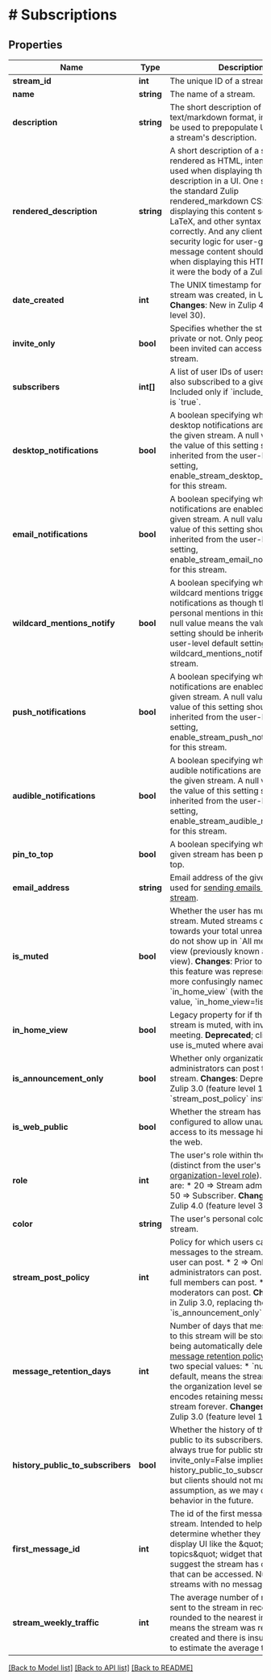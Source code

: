 # # Subscriptions

## Properties

Name | Type | Description | Notes
------------ | ------------- | ------------- | -------------
**stream_id** | **int** | The unique ID of a stream. | [optional]
**name** | **string** | The name of a stream. | [optional]
**description** | **string** | The short description of a stream in text/markdown format, intended to be used to prepopulate UI for editing a stream&#39;s description. | [optional]
**rendered_description** | **string** | A short description of a stream rendered as HTML, intended to be used when displaying the stream description in a UI.  One should use the standard Zulip rendered_markdown CSS when displaying this content so that emoji, LaTeX, and other syntax work correctly.  And any client-side security logic for user-generated message content should be applied when displaying this HTML as though it were the body of a Zulip message. | [optional]
**date_created** | **int** | The UNIX timestamp for when the stream was created, in UTC seconds.  **Changes**: New in Zulip 4.0 (feature level 30). | [optional]
**invite_only** | **bool** | Specifies whether the stream is private or not. Only people who have been invited can access a private stream. | [optional]
**subscribers** | **int[]** | A list of user IDs of users who are also subscribed to a given stream. Included only if &#x60;include_subscribers&#x60; is &#x60;true&#x60;. | [optional]
**desktop_notifications** | **bool** | A boolean specifying whether desktop notifications are enabled for the given stream.  A null value means the value of this setting should be inherited from the user-level default setting, enable_stream_desktop_notifications, for this stream. | [optional]
**email_notifications** | **bool** | A boolean specifying whether email notifications are enabled for the given stream.  A null value means the value of this setting should be inherited from the user-level default setting, enable_stream_email_notifications, for this stream. | [optional]
**wildcard_mentions_notify** | **bool** | A boolean specifying whether wildcard mentions trigger notifications as though they were personal mentions in this stream.  A null value means the value of this setting should be inherited from the user-level default setting, wildcard_mentions_notify, for this stream. | [optional]
**push_notifications** | **bool** | A boolean specifying whether push notifications are enabled for the given stream.  A null value means the value of this setting should be inherited from the user-level default setting, enable_stream_push_notifications, for this stream. | [optional]
**audible_notifications** | **bool** | A boolean specifying whether audible notifications are enabled for the given stream.  A null value means the value of this setting should be inherited from the user-level default setting, enable_stream_audible_notifications, for this stream. | [optional]
**pin_to_top** | **bool** | A boolean specifying whether the given stream has been pinned to the top. | [optional]
**email_address** | **string** | Email address of the given stream, used for [sending emails to the stream](/help/message-a-stream-by-email). | [optional]
**is_muted** | **bool** | Whether the user has muted the stream. Muted streams do not count towards your total unread count and do not show up in &#x60;All messages&#x60; view (previously known as &#x60;Home&#x60; view).  **Changes**: Prior to Zulip 2.1, this feature was represented by the more confusingly named &#x60;in_home_view&#x60; (with the opposite value, &#x60;in_home_view&#x3D;!is_muted&#x60;). | [optional]
**in_home_view** | **bool** | Legacy property for if the given stream is muted, with inverted meeting.  **Deprecated**; clients should use is_muted where available. | [optional]
**is_announcement_only** | **bool** | Whether only organization administrators can post to the stream.  **Changes**: Deprecated in Zulip 3.0 (feature level 1), use &#x60;stream_post_policy&#x60; instead. | [optional]
**is_web_public** | **bool** | Whether the stream has been configured to allow unauthenticated access to its message history from the web. | [optional]
**role** | **int** | The user&#39;s role within the stream (distinct from the user&#39;s [organization-level role](/help/roles-and-permissions)). Valid values are:  * 20 &#x3D;&gt; Stream administrator. * 50 &#x3D;&gt; Subscriber.  **Changes**: New in Zulip 4.0 (feature level 31). | [optional]
**color** | **string** | The user&#39;s personal color for the stream. | [optional]
**stream_post_policy** | **int** | Policy for which users can post messages to the stream.  * 1 &#x3D;&gt; Any user can post. * 2 &#x3D;&gt; Only administrators can post. * 3 &#x3D;&gt; Only full members can post. * 4 &#x3D;&gt; Only moderators can post.  **Changes**: New in Zulip 3.0, replacing the previous &#x60;is_announcement_only&#x60; boolean. | [optional]
**message_retention_days** | **int** | Number of days that messages sent to this stream will be stored before being automatically deleted by the [message retention policy](/help/message-retention-policy).  There are two special values:  * &#x60;null&#x60;, the default, means the stream will inherit the organization   level setting. * &#x60;-1&#x60; encodes retaining messages in this stream forever.  **Changes**: New in Zulip 3.0 (feature level 17). | [optional]
**history_public_to_subscribers** | **bool** | Whether the history of the stream is public to its subscribers.  Currently always true for public streams (i.e. invite_only&#x3D;False implies history_public_to_subscribers&#x3D;True), but clients should not make that assumption, as we may change that behavior in the future. | [optional]
**first_message_id** | **int** | The id of the first message in the stream.  Intended to help clients determine whether they need to display UI like the \&quot;more topics\&quot; widget that would suggest the stream has older history that can be accessed.  Null is used for streams with no message history. | [optional]
**stream_weekly_traffic** | **int** | The average number of messages sent to the stream in recent weeks, rounded to the nearest integer.  Null means the stream was recently created and there is insufficient data to estimate the average traffic. | [optional]

[[Back to Model list]](../../README.md#models) [[Back to API list]](../../README.md#endpoints) [[Back to README]](../../README.md)
